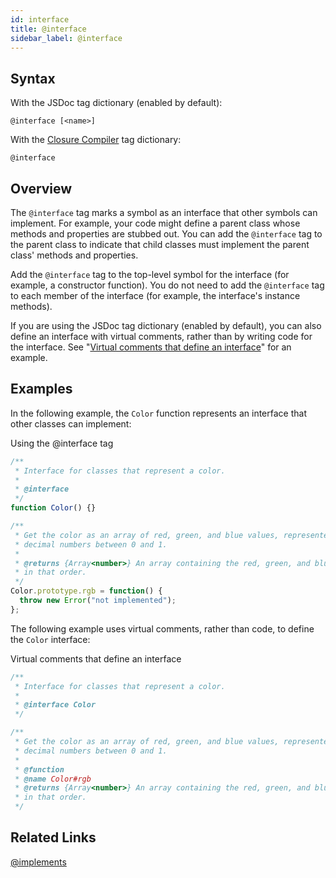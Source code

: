 ```yaml
---
id: interface
title: @interface
sidebar_label: @interface
---
```


## Syntax

With the JSDoc tag dictionary (enabled by default):

`@interface [<name>]`

With the [Closure Compiler](https://github.com/google/closure-compiler/wiki/Annotating-JavaScript-for-the-Closure-Compiler#jsdoc-tags) tag dictionary:

`@interface`

## Overview

The `@interface` tag marks a symbol as an interface that other symbols can implement. For example, your code might define a parent class whose methods and properties are stubbed out. You can add the `@interface` tag to the parent class to indicate that child classes must implement the parent class' methods and properties.

Add the `@interface` tag to the top-level symbol for the interface (for example, a constructor function). You do not need to add the `@interface` tag to each member of the interface (for example, the interface's instance methods).

If you are using the JSDoc tag dictionary (enabled by default), you can also define an interface with virtual comments, rather than by writing code for the interface. See "[Virtual comments that define an interface](#virtual-comments)" for an example.

## Examples

In the following example, the `Color` function represents an interface that other classes can implement:

Using the @interface tag

```js
/**
 * Interface for classes that represent a color.
 *
 * @interface
 */
function Color() {}

/**
 * Get the color as an array of red, green, and blue values, represented as
 * decimal numbers between 0 and 1.
 *
 * @returns {Array<number>} An array containing the red, green, and blue values,
 * in that order.
 */
Color.prototype.rgb = function() {
  throw new Error("not implemented");
};
```

The following example uses virtual comments, rather than code, to define the `Color` interface:

Virtual comments that define an interface

```js
/**
 * Interface for classes that represent a color.
 *
 * @interface Color
 */

/**
 * Get the color as an array of red, green, and blue values, represented as
 * decimal numbers between 0 and 1.
 *
 * @function
 * @name Color#rgb
 * @returns {Array<number>} An array containing the red, green, and blue values,
 * in that order.
 */
```

## Related Links

[@implements](./implements.html)

